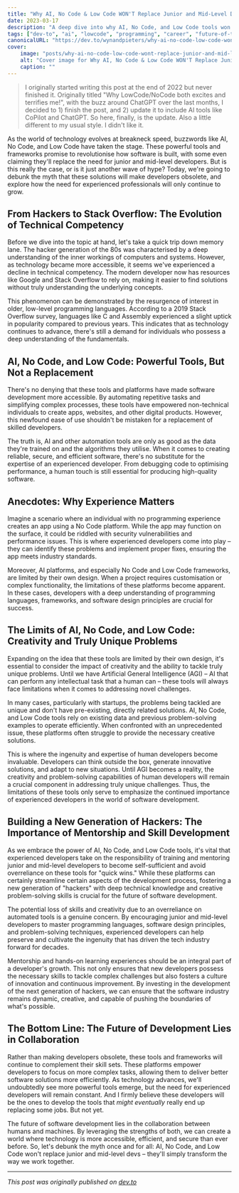```yaml
---
title: "Why AI, No Code & Low Code WON'T Replace Junior and Mid-Level Devs (Yet)"
date: 2023-03-17
description: "A deep dive into why AI, No Code, and Low Code tools won't replace developers, and how they'll transform the industry instead"
tags: ["dev-to", "ai", "lowcode", "programming", "career", "future-of-tech"]
canonicalURL: "https://dev.to/wynandpieters/why-ai-no-code-low-code-wont-replace-junior-and-mid-level-devs-its-time-to-debunk-the-myth-48h9"
cover:
    image: "posts/why-ai-no-code-low-code-wont-replace-junior-and-mid-level-devs/images/banner.png"
    alt: "Cover image for Why AI, No Code & Low Code WON'T Replace Junior and Mid-Level Devs"
    caption: ""
---
```


> I originally started writing this post at the end of 2022 but never finished it. Originally titled "Why LowCode/NoCode both excites and terrifies me!", with the buzz around ChatGPT over the last months, I decided to 1) finish the post, and 2) update it to include AI tools like CoPilot and ChatGPT. So here, finally, is the update. Also a little different to my usual style. I didn't like it.

As the world of technology evolves at breakneck speed, buzzwords like AI, No Code, and Low Code have taken the stage. These powerful tools and frameworks promise to revolutionise how software is built, with some even claiming they'll replace the need for junior and mid-level developers. But is this really the case, or is it just another wave of hype? Today, we're going to debunk the myth that these solutions will make developers obsolete, and explore how the need for experienced professionals will only continue to grow.

## From Hackers to Stack Overflow: The Evolution of Technical Competency

Before we dive into the topic at hand, let's take a quick trip down memory lane. The hacker generation of the 80s was characterised by a deep understanding of the inner workings of computers and systems. However, as technology became more accessible, it seems we've experienced a decline in technical competency. The modern developer now has resources like Google and Stack Overflow to rely on, making it easier to find solutions without truly understanding the underlying concepts.

This phenomenon can be demonstrated by the resurgence of interest in older, low-level programming languages. According to a 2019 Stack Overflow survey, languages like C and Assembly experienced a slight uptick in popularity compared to previous years. This indicates that as technology continues to advance, there's still a demand for individuals who possess a deep understanding of the fundamentals.

## AI, No Code, and Low Code: Powerful Tools, But Not a Replacement

There's no denying that these tools and platforms have made software development more accessible. By automating repetitive tasks and simplifying complex processes, these tools have empowered non-technical individuals to create apps, websites, and other digital products. However, this newfound ease of use shouldn't be mistaken for a replacement of skilled developers.

The truth is, AI and other automation tools are only as good as the data they're trained on and the algorithms they utilise. When it comes to creating reliable, secure, and efficient software, there's no substitute for the expertise of an experienced developer. From debugging code to optimising performance, a human touch is still essential for producing high-quality software.

## Anecdotes: Why Experience Matters

Imagine a scenario where an individual with no programming experience creates an app using a No Code platform. While the app may function on the surface, it could be riddled with security vulnerabilities and performance issues. This is where experienced developers come into play – they can identify these problems and implement proper fixes, ensuring the app meets industry standards.

Moreover, AI platforms, and especially No Code and Low Code frameworks, are limited by their own design. When a project requires customisation or complex functionality, the limitations of these platforms become apparent. In these cases, developers with a deep understanding of programming languages, frameworks, and software design principles are crucial for success.

## The Limits of AI, No Code, and Low Code: Creativity and Truly Unique Problems

Expanding on the idea that these tools are limited by their own design, it's essential to consider the impact of creativity and the ability to tackle truly unique problems. Until we have Artificial General Intelligence (AGI) – AI that can perform any intellectual task that a human can – these tools will always face limitations when it comes to addressing novel challenges.

In many cases, particularly with startups, the problems being tackled are unique and don't have pre-existing, directly related solutions. AI, No Code, and Low Code tools rely on existing data and previous problem-solving examples to operate efficiently. When confronted with an unprecedented issue, these platforms often struggle to provide the necessary creative solutions.

This is where the ingenuity and expertise of human developers become invaluable. Developers can think outside the box, generate innovative solutions, and adapt to new situations. Until AGI becomes a reality, the creativity and problem-solving capabilities of human developers will remain a crucial component in addressing truly unique challenges. Thus, the limitations of these tools only serve to emphasize the continued importance of experienced developers in the world of software development.

## Building a New Generation of Hackers: The Importance of Mentorship and Skill Development

As we embrace the power of AI, No Code, and Low Code tools, it's vital that experienced developers take on the responsibility of training and mentoring junior and mid-level developers to become self-sufficient and avoid overreliance on these tools for "quick wins." While these platforms can certainly streamline certain aspects of the development process, fostering a new generation of "hackers" with deep technical knowledge and creative problem-solving skills is crucial for the future of software development.

The potential loss of skills and creativity due to an overreliance on automated tools is a genuine concern. By encouraging junior and mid-level developers to master programming languages, software design principles, and problem-solving techniques, experienced developers can help preserve and cultivate the ingenuity that has driven the tech industry forward for decades.

Mentorship and hands-on learning experiences should be an integral part of a developer's growth. This not only ensures that new developers possess the necessary skills to tackle complex challenges but also fosters a culture of innovation and continuous improvement. By investing in the development of the next generation of hackers, we can ensure that the software industry remains dynamic, creative, and capable of pushing the boundaries of what's possible.

## The Bottom Line: The Future of Development Lies in Collaboration

Rather than making developers obsolete, these tools and frameworks will continue to complement their skill sets. These platforms empower developers to focus on more complex tasks, allowing them to deliver better software solutions more efficiently. As technology advances, we'll undoubtedly see more powerful tools emerge, but the need for experienced developers will remain constant. And I firmly believe these developers will be the ones to develop the tools that _might eventually_ really end up replacing some jobs. But not yet.

The future of software development lies in the collaboration between humans and machines. By leveraging the strengths of both, we can create a world where technology is more accessible, efficient, and secure than ever before. So, let's debunk the myth once and for all: AI, No Code, and Low Code won't replace junior and mid-level devs – they'll simply transform the way we work together.

---
*This post was originally published on [dev.to](https://dev.to/wynandpieters/why-ai-no-code-low-code-wont-replace-junior-and-mid-level-devs-its-time-to-debunk-the-myth-48h9)* 